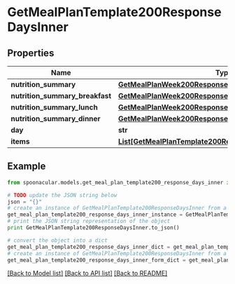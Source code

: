 # GetMealPlanTemplate200ResponseDaysInner


## Properties

Name | Type | Description | Notes
------------ | ------------- | ------------- | -------------
**nutrition_summary** | [**GetMealPlanWeek200ResponseDaysInnerNutritionSummary**](GetMealPlanWeek200ResponseDaysInnerNutritionSummary.md) |  | [optional] 
**nutrition_summary_breakfast** | [**GetMealPlanWeek200ResponseDaysInnerNutritionSummary**](GetMealPlanWeek200ResponseDaysInnerNutritionSummary.md) |  | [optional] 
**nutrition_summary_lunch** | [**GetMealPlanWeek200ResponseDaysInnerNutritionSummary**](GetMealPlanWeek200ResponseDaysInnerNutritionSummary.md) |  | [optional] 
**nutrition_summary_dinner** | [**GetMealPlanWeek200ResponseDaysInnerNutritionSummary**](GetMealPlanWeek200ResponseDaysInnerNutritionSummary.md) |  | [optional] 
**day** | **str** |  | 
**items** | [**List[GetMealPlanTemplate200ResponseDaysInnerItemsInner]**](GetMealPlanTemplate200ResponseDaysInnerItemsInner.md) |  | [optional] 

## Example

```python
from spoonacular.models.get_meal_plan_template200_response_days_inner import GetMealPlanTemplate200ResponseDaysInner

# TODO update the JSON string below
json = "{}"
# create an instance of GetMealPlanTemplate200ResponseDaysInner from a JSON string
get_meal_plan_template200_response_days_inner_instance = GetMealPlanTemplate200ResponseDaysInner.from_json(json)
# print the JSON string representation of the object
print GetMealPlanTemplate200ResponseDaysInner.to_json()

# convert the object into a dict
get_meal_plan_template200_response_days_inner_dict = get_meal_plan_template200_response_days_inner_instance.to_dict()
# create an instance of GetMealPlanTemplate200ResponseDaysInner from a dict
get_meal_plan_template200_response_days_inner_form_dict = get_meal_plan_template200_response_days_inner.from_dict(get_meal_plan_template200_response_days_inner_dict)
```
[[Back to Model list]](../README.md#documentation-for-models) [[Back to API list]](../README.md#documentation-for-api-endpoints) [[Back to README]](../README.md)



